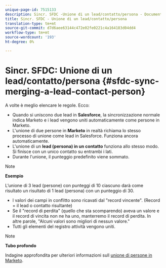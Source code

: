 ```yaml
---
unique-page-id: 7515133
description: Sincr. SFDC -Unione di un lead/contatto/persona - Documenti Marketo - Documentazione del prodotto
title: Sincr. SFDC - Unione di un lead/contatto/persona
translation-type: tm+mt
source-git-commit: d7d6aee63144c472e02fe0221c4a164183d04dd4
workflow-type: tm+mt
source-wordcount: '193'
ht-degree: 0%

---
```



# Sincr. SFDC: Unione di un lead/contatto/persona {#sfdc-sync-merging-a-lead-contact-person}

A volte è meglio elencare le regole. Ecco:

* Quando si uniscono due lead in **Salesforce**, la sincronizzazione normale indica Marketo e i lead vengono uniti automaticamente come persone in Marketo.
* L&#39;unione di due persone in **Marketo** in realtà richiama lo stesso processo di unione come lead in Salesforce. Funziona ancora automaticamente.
* L&#39;unione di un **lead (persona) in un contatto** funziona allo stesso modo. Si finisce con un unico contatto su entrambi i lati.
* Durante l&#39;unione, il punteggio predefinito viene sommato.

>[!NOTE]
>
>**Esempio**
>
>L’unione di 3 lead (persone) con punteggi di 10 ciascuno darà come risultato un risultato di 1 lead (persona) con un punteggio di 30.

* I valori dei campi in conflitto sono ricavati dal &quot;record vincente&quot;. (Record = il lead o contatto risultante)
* Se il &quot;record di perdita&quot; (quello che sta scomparendo) aveva un valore e il record di vincita non ne ha uno, manterremo il record di perdita. In altre parole, &quot;Alcuni valori sono migliori di nessun valore.&quot;
* Tutti gli elementi del registro attività vengono uniti.

>[!NOTE]
>
>**Tubo profondo**
>
>Indagine approfondita per ulteriori informazioni sull [unione di persone in Marketo](../../../../product-docs/core-marketo-concepts/smart-lists-and-static-lists/managing-people-in-smart-lists/find-and-merge-duplicate-people.md).

